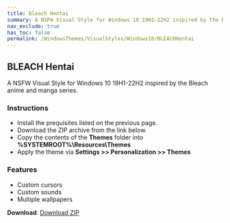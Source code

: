 ```yaml
---
title: Bleach Hentai
summary: A NSFW Visual Style for Windows 10 19H1-22H2 inspired by the Bleach anime and manga series.
nav_exclude: true
has_toc: false
permalink: /WindowsThemes/VisualStyles/Windows10/BLEACHHentai
---
```


## BLEACH Hentai
A NSFW Visual Style for Windows 10 19H1-22H2 inspired by the Bleach anime and manga series.

<!-- <img align="center" src="" alt="Preview" width="80%" /> -->

### Instructions

- Install the prequisites listed on the previous page.
- Download the ZIP archive from the link below.
- Copy the contents of the **Themes** folder into **%SYSTEMROOT%\Resources\Themes**
- Apply the theme via **Settings >> Personalization >> Themes**

### Features

- Custom cursors
- Custom sounds
- Multiple wallpapers

**Download**: [Download ZIP](https://gitlab.com/the-back-room/visual-styles/windows-10/nsfw/bleach-hentai/-/archive/main/bleach-hentai-main.zip)
